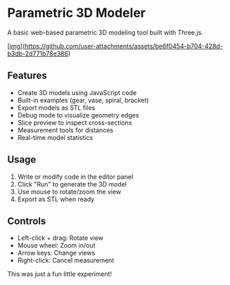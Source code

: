 # Parametric 3D Modeler

A basic web-based parametric 3D modeling tool built with Three.js.

[[img](https://github.com/user-attachments/assets/be6f0454-b704-428d-b3db-2d771b78e386)](https://github.com/user-attachments/assets/be6f0454-b704-428d-b3db-2d771b78e386)

## Features
- Create 3D models using JavaScript code
- Built-in examples (gear, vase, spiral, bracket)
- Export models as STL files
- Debug mode to visualize geometry edges
- Slice preview to inspect cross-sections
- Measurement tools for distances
- Real-time model statistics

## Usage
1. Write or modify code in the editor panel
2. Click "Run" to generate the 3D model
3. Use mouse to rotate/zoom the view
4. Export as STL when ready

## Controls
- Left-click + drag: Rotate view
- Mouse wheel: Zoom in/out
- Arrow keys: Change views
- Right-click: Cancel measurement


This was just a fun little experiment!
